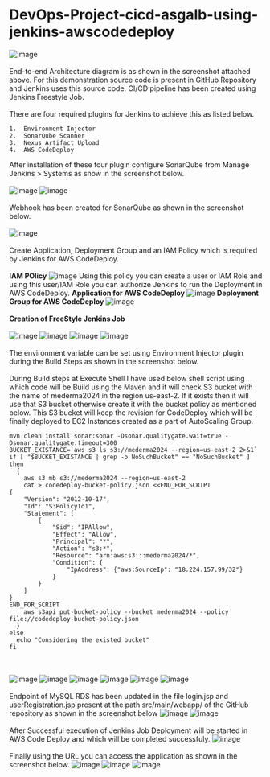 # DevOps-Project-cicd-asgalb-using-jenkins-awscodedeploy
![image](https://github.com/kamalmohan217/DevOps-Project-cicd-asgalb-using-jenkins-awscodedeploy/assets/128888356/a1499207-326a-45e6-8ca5-fa1fceeded34)
<br><br/>
End-to-end Architecture diagram is as shown in the screenshot attached above. For this demonstration source code is present in GitHub Repository and Jenkins uses this source code. CI/CD pipeline has been created using Jenkins Freestyle Job.
<br><br/>
There are four required plugins for Jenkins to achieve this as listed below.
```
1.	Environment Injector
2.	SonarQube Scanner
3.	Nexus Artifact Upload
4.	AWS CodeDeploy
```
After installation of these four plugin configure SonarQube from Manage Jenkins > Systems as show in the screenshot below.
<br><br/>
![image](https://github.com/kamalmohan217/DevOps-Project-cicd-asgalb-using-jenkins-awscodedeploy/assets/128888356/165b2f22-fc62-4b0d-9ab3-99555ff9a0b7)
![image](https://github.com/kamalmohan217/DevOps-Project-cicd-asgalb-using-jenkins-awscodedeploy/assets/128888356/05857b55-630d-4869-bf37-303a5e552130)
<br><br/>
Webhook has been created for SonarQube as shown in the screenshot below.
<br><br/>
![image](https://github.com/kamalmohan217/DevOps-Project-cicd-asgalb-using-jenkins-awscodedeploy/assets/128888356/d7de5981-b6be-4dca-90d4-fe061d1b6a0b)
<br><br/>
Create Application, Deployment Group and an IAM Policy which is required by Jenkins for AWS CodeDeploy.
<br><br/>
**IAM POlicy**
![image](https://github.com/kamalmohan217/DevOps-Project-cicd-asgalb-using-jenkins-awscodedeploy/assets/128888356/768ec6d5-04fd-4ac2-bc1d-1074e70a1daa)
Using this policy you can create a user or IAM Role and using this user/IAM Role you can authorize Jenkins to run the Deployment in AWS CodeDeploy.
**Application for AWS CodeDeploy**
![image](https://github.com/kamalmohan217/DevOps-Project-cicd-asgalb-using-jenkins-awscodedeploy/assets/128888356/e1d9779f-f03c-4eeb-a56d-3ae0d9b9fb08)
**Deployment Group for AWS CodeDeploy**
![image](https://github.com/kamalmohan217/DevOps-Project-cicd-asgalb-using-jenkins-awscodedeploy/assets/128888356/18c2d823-9f28-43a6-9e09-f3ee52865674)
<br><br/>
**Creation of FreeStyle Jenkins Job**
<br><br/>
![image](https://github.com/kamalmohan217/DevOps-Project-cicd-asgalb-using-jenkins-awscodedeploy/assets/128888356/9ceb8cf0-14b2-49ae-8e8f-407893915d0a)
![image](https://github.com/kamalmohan217/DevOps-Project-cicd-asgalb-using-jenkins-awscodedeploy/assets/128888356/5a3da942-78c4-4f97-ae70-704935e4b52c)
![image](https://github.com/kamalmohan217/DevOps-Project-cicd-asgalb-using-jenkins-awscodedeploy/assets/128888356/803e8057-855e-4df5-833d-5c78189c6ee8)
![image](https://github.com/kamalmohan217/DevOps-Project-cicd-asgalb-using-jenkins-awscodedeploy/assets/128888356/a23646bb-2bcb-4525-b6a7-a3b409936996)
<br><br/>
The environment variable can be set using Environment Injector plugin during the Build Steps as shown in the screenshot below.
<br><br/>
During Build steps at Execute Shell I have used below shell script using which code will be Build using the Maven and it will check S3 bucket with the name of mederma2024 in the region us-east-2. If it exists then it will use that S3 bucket otherwise create it with the bucket policy as mentioned below. This S3 bucket will keep the revision for CodeDeploy which will be finally deployed to EC2 Instances created as a part of AutoScaling Group. 
```
mvn clean install sonar:sonar -Dsonar.qualitygate.wait=true -Dsonar.qualitygate.timeout=300
BUCKET_EXISTANCE=`aws s3 ls s3://mederma2024 --region=us-east-2 2>&1`
if [ "$BUCKET_EXISTANCE | grep -o NoSuchBucket" == "NoSuchBucket" ]
then
  {
    aws s3 mb s3://mederma2024 --region=us-east-2
    cat > codedeploy-bucket-policy.json <<END_FOR_SCRIPT
{
	"Version": "2012-10-17",
	"Id": "S3PolicyId1",
	"Statement": [
		{
			"Sid": "IPAllow",
			"Effect": "Allow",
			"Principal": "*",
			"Action": "s3:*",
			"Resource": "arn:aws:s3:::mederma2024/*",
			"Condition": {
				"IpAddress": {"aws:SourceIp": "18.224.157.99/32"}
			} 
		} 
	]
}
END_FOR_SCRIPT
    aws s3api put-bucket-policy --bucket mederma2024 --policy file://codedeploy-bucket-policy.json
  }
else
  echo "Considering the existed bucket"
fi
```
<br><br/>
![image](https://github.com/kamalmohan217/DevOps-Project-cicd-asgalb-using-jenkins-awscodedeploy/assets/128888356/2c013a92-e9b8-40ca-9211-5ca820e00fb1)
![image](https://github.com/kamalmohan217/DevOps-Project-cicd-asgalb-using-jenkins-awscodedeploy/assets/128888356/710b6269-7c09-4094-b8a6-e36b22303583)
![image](https://github.com/kamalmohan217/DevOps-Project-cicd-asgalb-using-jenkins-awscodedeploy/assets/128888356/ce9d6130-7cd6-4f24-bf3f-5c590d1fd95b)
![image](https://github.com/kamalmohan217/DevOps-Project-cicd-asgalb-using-jenkins-awscodedeploy/assets/128888356/cafc1dd1-485d-4984-be8e-2bfcbf53201c)
![image](https://github.com/kamalmohan217/DevOps-Project-cicd-asgalb-using-jenkins-awscodedeploy/assets/128888356/bff81593-66af-463d-a1b2-f5323415bc0f)
![image](https://github.com/kamalmohan217/DevOps-Project-cicd-asgalb-using-jenkins-awscodedeploy/assets/128888356/65d03478-ab78-4aed-accf-be4d2e56b2fb)
<br><br/>
Endpoint of MySQL RDS has been updated in the file login.jsp and userRegistration.jsp present at the path src/main/webapp/ of the GitHub repository as shown in the screenshot below
![image](https://github.com/kamalmohan217/DevOps-Project-cicd-asgalb-using-jenkins-awscodedeploy/assets/128888356/109fd841-e54d-465f-bc92-cda8ede7b7de)
![image](https://github.com/kamalmohan217/DevOps-Project-cicd-asgalb-using-jenkins-awscodedeploy/assets/128888356/54848216-3254-453c-85c0-398506a28b4c)
<br><br/>
After Successful execution of Jenkins Job Deployment will be started in AWS Code Deploy and which will be completed successfuly.
![image](https://github.com/kamalmohan217/DevOps-Project-cicd-asgalb-using-jenkins-awscodedeploy/assets/128888356/f652f25c-41f4-44aa-bf0f-1594907fe80b)
<br><br/>
Finally using the URL you can access the application as shown in the screenshot below.
![image](https://github.com/kamalmohan217/DevOps-Project-cicd-asgalb-using-jenkins-awscodedeploy/assets/128888356/691cb76f-439c-4545-9c2f-166ad30e9c9d)
![image](https://github.com/kamalmohan217/DevOps-Project-cicd-asgalb-using-jenkins-awscodedeploy/assets/128888356/dcef5a0d-2063-4df0-badc-18cc4b482630)
![image](https://github.com/kamalmohan217/DevOps-Project-cicd-asgalb-using-jenkins-awscodedeploy/assets/128888356/4b0d9974-2e3c-4912-8c04-fcffb6acc0f7)
